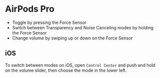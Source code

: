 # AirPods Pro

- Toggle by pressing the Force Sensor
- Switch between Transparency and Noise Canceling modes by holding the Force Sensor
- Change volume by swiping up or down on the Force Sensor

## iOS

To switch between modes on iOS, open `Control Center` and push and hold on the volume slider, then choose the mode in the lower left.
